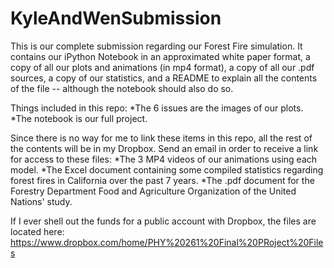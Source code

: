 # KyleAndWenSubmission
This is our complete submission regarding our Forest Fire simulation.  It contains our iPython Notebook in an approximated white paper format, a copy of all our plots and animations (in mp4 format), a copy of all our .pdf sources, a copy of our statistics, and a README to explain all the contents of the file -- although the notebook should also do so.

Things included in this repo:
  *The 6 issues are the images of our plots.
  *The notebook is our full project.
  
Since there is no way for me to link these items in this repo, all the rest of the contents will be in my Dropbox.  Send an email in order to receive a link for access to these files:
  *The 3 MP4 videos of our animations using each model.
  *The Excel document containing some compiled statistics regarding forest fires in California over the past 7 years.
  *The .pdf document for the Forestry Department Food and Agriculture Organization of the United Nations' study.
  
If I ever shell out the funds for a public account with Dropbox, the files are located here:
https://www.dropbox.com/home/PHY%20261%20Final%20PRoject%20Files
